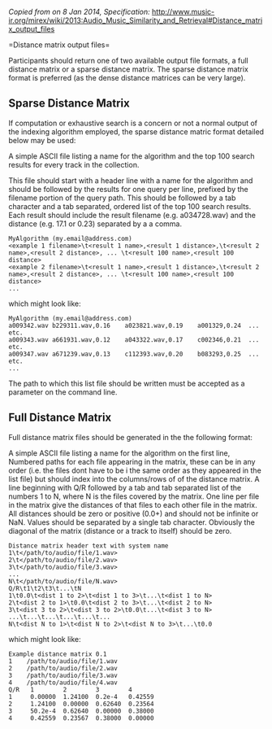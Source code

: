 *Copied from on 8 Jan 2014, Specification:*
<http://www.music-ir.org/mirex/wiki/2013:Audio_Music_Similarity_and_Retrieval#Distance_matrix_output_files>

=Distance matrix output files=

Participants should return one of two available output file formats, a full
distance matrix or a sparse distance matrix. The sparse distance matrix format
is preferred (as the dense distance matrices can be very large).


## Sparse Distance Matrix ##

If computation or exhaustive search is a concern or not a normal output of the
indexing algorithm employed, the sparse distance matric format detailed below
may be used:

A simple ASCII file listing a name for the algorithm and the top 100 search
results for every track in the collection.

This file should start with a header line with a name for the algorithm and
should be followed by the results for one query per line, prefixed by the
filename portion of the query path. This should be followed by a tab character
and a tab separated, ordered list of the top 100 search results. Each result
should include the result filename (e.g. a034728.wav) and the distance (e.g.
17.1 or 0.23) separated by a a comma.

```
MyAlgorithm (my.email@address.com)
<example 1 filename>\t<result 1 name>,<result 1 distance>,\t<result 2 name>,<result 2 distance>, ... \t<result 100 name>,<result 100 distance>
<example 2 filename>\t<result 1 name>,<result 1 distance>,\t<result 2 name>,<result 2 distance>, ... \t<result 100 name>,<result 100 distance>
...
```

which might look like:
```
MyAlgorithm (my.email@address.com)
a009342.wav	b229311.wav,0.16	a023821.wav,0.19	a001329,0.24  ... etc.
a009343.wav	a661931.wav,0.12	a043322.wav,0.17	c002346,0.21  ... etc.
a009347.wav	a671239.wav,0.13	c112393.wav,0.20	b083293,0.25  ... etc.
...
```

The path to which this list file should be written must be accepted as a parameter on the command line.

## Full Distance Matrix ##

Full distance matrix files should be generated in the the following format:

A simple ASCII file listing a name for the algorithm on the first line,
Numbered paths for each file appearing in the matrix, these can be in any
order (i.e. the files dont have to be i the same order as they appeared in the
list file) but should index into the columns/rows of of the distance matrix.
A line beginning with Q/R followed by a tab and tab separated list of the
numbers 1 to N, where N is the files covered by the matrix. One line per file
in the matrix give the distances of that files to each other file in the
matrix. All distances should be zero or positive (0.0+) and should not be
infinite or NaN. Values should be separated by a single tab character.
Obviously the diagonal of the matrix (distance or a track to itself) should be
zero. 

```
Distance matrix header text with system name
1\t</path/to/audio/file/1.wav>
2\t</path/to/audio/file/2.wav>
3\t</path/to/audio/file/3.wav>
...
N\t</path/to/audio/file/N.wav>
Q/R\t1\t2\t3\t...\tN
1\t0.0\t<dist 1 to 2>\t<dist 1 to 3>\t...\t<dist 1 to N>
2\t<dist 2 to 1>\t0.0\t<dist 2 to 3>\t...\t<dist 2 to N>
3\t<dist 3 to 2>\t<dist 3 to 2>\t0.0\t...\t<dist 3 to N>
...\t...\t...\t...\t...\t...
N\t<dist N to 1>\t<dist N to 2>\t<dist N to 3>\t...\t0.0
```
which might look like:

```
Example distance matrix 0.1
1    /path/to/audio/file/1.wav
2    /path/to/audio/file/2.wav
3    /path/to/audio/file/3.wav
4    /path/to/audio/file/4.wav
Q/R   1        2        3        4
1     0.00000  1.24100  0.2e-4   0.42559
2     1.24100  0.00000  0.62640  0.23564
3     50.2e-4  0.62640  0.00000  0.38000
4     0.42559  0.23567  0.38000  0.00000
```


